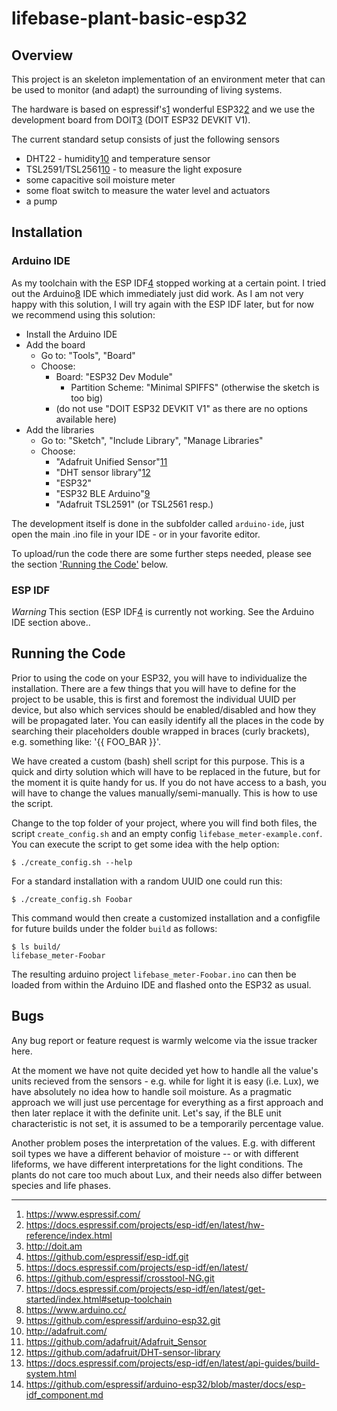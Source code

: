 # lifebase-plant-basic-esp32

## Overview

This project is an skeleton implementation of an environment meter
that can be used to monitor (and adapt) the surrounding of living
systems.

The hardware is based on espressif's[1](#1) wonderful ESP32[2](#2) and
we use the development board from DOIT[3](#3) (DOIT ESP32 DEVKIT V1).

The current standard setup consists of just the following sensors

  * DHT22 - humidity[10](#10) and temperature sensor
  * TSL2591/TSL2561[10](#10) - to measure the light exposure
  * some capacitive soil moisture meter
  * some float switch to measure the water level and actuators
  * a pump

## Installation

### Arduino IDE

As my toolchain with the ESP IDF[4](#4) stopped working at
a certain point. I tried out the Arduino[8](#8) IDE which
immediately just did work.
As I am not very happy with this solution, I will
try again with the ESP IDF later, but for now
we recommend using this solution:

  * Install the Arduino IDE
  * Add the board
    * Go to: "Tools", "Board"
    * Choose:
      * Board: "ESP32 Dev Module"
        * Partition Scheme: "Minimal SPIFFS" (otherwise the sketch is too big)
      * (do not use "DOIT ESP32 DEVKIT V1" as there are no options available here)
  * Add the libraries
    * Go to: "Sketch", "Include Library", "Manage Libraries"
    * Choose:
      * "Adafruit Unified Sensor"[11](#11)
      * "DHT sensor library"[12](#12)
      * "ESP32"
      * "ESP32 BLE Arduino"[9](#9)
      * "Adafruit TSL2591" (or TSL2561 resp.)

The development itself is done in the subfolder called `arduino-ide`,
just open the main .ino file in your IDE - or in your favorite
editor.

To upload/run the code there are some further steps needed,
please see the section ['Running the Code'](#running-the-code)
below.

### ESP IDF

*Warning* This section (ESP IDF[4](#4) is currently not working. See the
Arduino IDE section above..


## Running the Code

Prior to using the code on your ESP32, you will have to individualize
the installation. There are a few things that you will have to define
for the project to be usable, this is first and foremost the individual
UUID per device, but also which services should be enabled/disabled
and how they will be propagated later. You can easily identify all the
places in the code by searching their placeholders double wrapped in
braces (curly brackets), e.g. something like: '{{ FOO\_BAR }}'.

We have created a custom (bash) shell script for this purpose. This is a quick
and dirty solution which will have to be replaced in the future, but for the
moment it is quite handy for us. If you do not have access to a bash, you
will have to change the values manually/semi-manually. This is how to use
the script.

Change to the top folder of your project, where you will find both
files, the script `create_config.sh` and an empty config
`lifebase_meter-example.conf`. You can execute the script to get some
idea with the help option:

    $ ./create_config.sh --help

For a standard installation with a random UUID one could run this:

    $ ./create_config.sh Foobar

This command would then create a customized installation and a configfile
for future builds under the folder `build` as follows:

    $ ls build/
    lifebase_meter-Foobar

The resulting arduino project `lifebase_meter-Foobar.ino` can then be loaded
from within the Arduino IDE and flashed onto the ESP32 as usual.


## Bugs

Any bug report or feature request is warmly welcome via
the issue tracker here.

At the moment we have not quite decided yet how to handle
all the value's units recieved from the sensors - e.g. while for
light it is easy (i.e. Lux), we have absolutely no idea
how to handle
soil moisture. As a pragmatic approach we will just use
percentage for everything as a first approach and then
later replace it with the definite unit. Let's say, if
the BLE unit characteristic is not set, it is assumed
to be a temporarily percentage value.

Another problem poses the interpretation of the values.
E.g. with different soil types we have a different behavior
of moisture --
or with different lifeforms, we have different interpretations
for the light conditions. The plants do not care too much about
Lux, and their needs also differ between species and life phases.

---
  1. <a name="1" href="https://www.espressif.com/">https://www.espressif.com/</a>
  1. <a name="2" href="https://docs.espressif.com/projects/esp-idf/en/latest/hw-reference/index.html">https://docs.espressif.com/projects/esp-idf/en/latest/hw-reference/index.html</a>
  1. <a name="3" href="http://doit.am">http://doit.am</a>
  1. <a name="4" href="https://github.com/espressif/esp-idf.git">https://github.com/espressif/esp-idf.git</a>
  1. <a name="5" href="https://docs.espressif.com/projects/esp-idf/en/latest/">https://docs.espressif.com/projects/esp-idf/en/latest/</a>
  1. <a name="6" href="https://github.com/espressif/crosstool-NG.git">https://github.com/espressif/crosstool-NG.git</a>
  1. <a name="7" href="https://docs.espressif.com/projects/esp-idf/en/latest/get-started/index.html#setup-toolchain">https://docs.espressif.com/projects/esp-idf/en/latest/get-started/index.html#setup-toolchain</a>
  1. <a name="8" href="https://www.arduino.cc/">https://www.arduino.cc/</a>
  1. <a name="9" href="https://github.com/espressif/arduino-esp32.git">https://github.com/espressif/arduino-esp32.git</a>
  1. <a name="10" href="http://adafruit.com/">http://adafruit.com/</a>
  1. <a name="11" href="https://github.com/adafruit/Adafruitb_Sensor">https://github.com/adafruit/Adafruit_Sensor</a>
  1. <a name="12" href="https://github.com/adafruit/DHT-sensor-library">https://github.com/adafruit/DHT-sensor-library</a>
  1. <a name="13" href="https://docs.espressif.com/projects/esp-idf/en/latest/api-guides/build-system.html">https://docs.espressif.com/projects/esp-idf/en/latest/api-guides/build-system.html</a>
  1. <a name="14" href="https://github.com/espressif/arduino-esp32/blob/master/docs/esp-idf_component.md">https://github.com/espressif/arduino-esp32/blob/master/docs/esp-idf_component.md</a>
